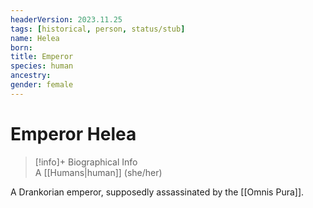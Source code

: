 ```yaml
---
headerVersion: 2023.11.25
tags: [historical, person, status/stub]
name: Helea
born:
title: Emperor
species: human
ancestry:
gender: female
---
```

# Emperor Helea
>[!info]+ Biographical Info  
> A [[Humans|human]] (she/her)

A Drankorian emperor, supposedly assassinated by the [[Omnis Pura]].

